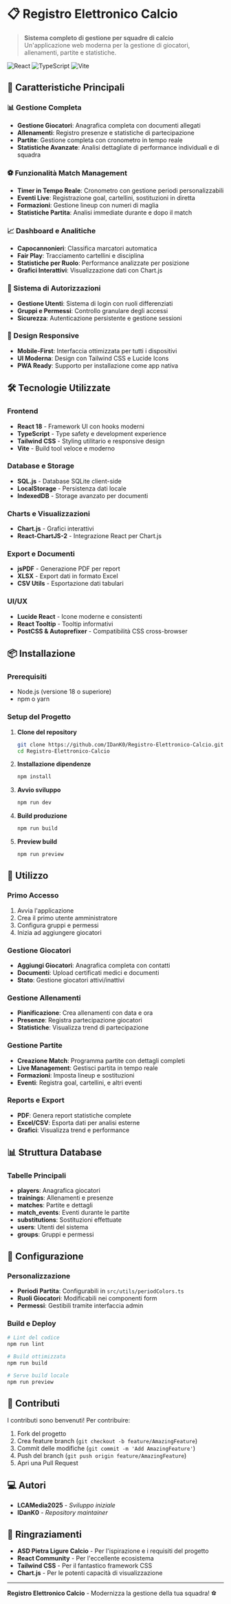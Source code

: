 # 📋 Registro Elettronico Calcio

> **Sistema completo di gestione per squadre di calcio**  
> Un'applicazione web moderna per la gestione di giocatori, allenamenti, partite e statistiche.

![React](https://img.shields.io/badge/React-18.3.1-blue.svg)
![TypeScript](https://img.shields.io/badge/TypeScript-5.5.3-blue.svg)
![Vite](https://img.shields.io/badge/Vite-7.0.0-purple.svg)

## 🚀 Caratteristiche Principali

### 📊 Gestione Completa
- **Gestione Giocatori**: Anagrafica completa con documenti allegati
- **Allenamenti**: Registro presenze e statistiche di partecipazione
- **Partite**: Gestione completa con cronometro in tempo reale
- **Statistiche Avanzate**: Analisi dettagliate di performance individuali e di squadra

### ⚽ Funzionalità Match Management
- **Timer in Tempo Reale**: Cronometro con gestione periodi personalizzabili
- **Eventi Live**: Registrazione goal, cartellini, sostituzioni in diretta
- **Formazioni**: Gestione lineup con numeri di maglia
- **Statistiche Partita**: Analisi immediate durante e dopo il match

### 📈 Dashboard e Analitiche
- **Capocannonieri**: Classifica marcatori automatica
- **Fair Play**: Tracciamento cartellini e disciplina
- **Statistiche per Ruolo**: Performance analizzate per posizione
- **Grafici Interattivi**: Visualizzazione dati con Chart.js

### 👥 Sistema di Autorizzazioni
- **Gestione Utenti**: Sistema di login con ruoli differenziati
- **Gruppi e Permessi**: Controllo granulare degli accessi
- **Sicurezza**: Autenticazione persistente e gestione sessioni

### 📱 Design Responsive
- **Mobile-First**: Interfaccia ottimizzata per tutti i dispositivi
- **UI Moderna**: Design con Tailwind CSS e Lucide Icons
- **PWA Ready**: Supporto per installazione come app nativa

## 🛠️ Tecnologie Utilizzate

### Frontend
- **React 18** - Framework UI con hooks moderni
- **TypeScript** - Type safety e development experience
- **Tailwind CSS** - Styling utilitario e responsive design
- **Vite** - Build tool veloce e moderno

### Database e Storage
- **SQL.js** - Database SQLite client-side
- **LocalStorage** - Persistenza dati locale
- **IndexedDB** - Storage avanzato per documenti

### Charts e Visualizzazioni
- **Chart.js** - Grafici interattivi
- **React-ChartJS-2** - Integrazione React per Chart.js

### Export e Documenti
- **jsPDF** - Generazione PDF per report
- **XLSX** - Export dati in formato Excel
- **CSV Utils** - Esportazione dati tabulari

### UI/UX
- **Lucide React** - Icone moderne e consistenti
- **React Tooltip** - Tooltip informativi
- **PostCSS & Autoprefixer** - Compatibilità CSS cross-browser

## 📦 Installazione

### Prerequisiti
- Node.js (versione 18 o superiore)
- npm o yarn

### Setup del Progetto

1. **Clone del repository**
   ```bash
   git clone https://github.com/IDanK0/Registro-Elettronico-Calcio.git
   cd Registro-Elettronico-Calcio
   ```

2. **Installazione dipendenze**
   ```bash
   npm install
   ```

3. **Avvio sviluppo**
   ```bash
   npm run dev
   ```

4. **Build produzione**
   ```bash
   npm run build
   ```

5. **Preview build**
   ```bash
   npm run preview
   ```

## 🎯 Utilizzo

### Primo Accesso
1. Avvia l'applicazione
2. Crea il primo utente amministratore
3. Configura gruppi e permessi
4. Inizia ad aggiungere giocatori

### Gestione Giocatori
- **Aggiungi Giocatori**: Anagrafica completa con contatti
- **Documenti**: Upload certificati medici e documenti
- **Stato**: Gestione giocatori attivi/inattivi

### Gestione Allenamenti
- **Pianificazione**: Crea allenamenti con data e ora
- **Presenze**: Registra partecipazione giocatori
- **Statistiche**: Visualizza trend di partecipazione

### Gestione Partite
- **Creazione Match**: Programma partite con dettagli completi
- **Live Management**: Gestisci partita in tempo reale
- **Formazioni**: Imposta lineup e sostituzioni
- **Eventi**: Registra goal, cartellini, e altri eventi

### Reports e Export
- **PDF**: Genera report statistiche complete
- **Excel/CSV**: Esporta dati per analisi esterne
- **Grafici**: Visualizza trend e performance

## 📊 Struttura Database

### Tabelle Principali
- **players**: Anagrafica giocatori
- **trainings**: Allenamenti e presenze
- **matches**: Partite e dettagli
- **match_events**: Eventi durante le partite
- **substitutions**: Sostituzioni effettuate
- **users**: Utenti del sistema
- **groups**: Gruppi e permessi

## 🔧 Configurazione

### Personalizzazione
- **Periodi Partita**: Configurabili in `src/utils/periodColors.ts`
- **Ruoli Giocatori**: Modificabili nei componenti form
- **Permessi**: Gestibili tramite interfaccia admin

### Build e Deploy
```bash
# Lint del codice
npm run lint

# Build ottimizzata
npm run build

# Serve build locale
npm run preview
```

## 🤝 Contributi

I contributi sono benvenuti! Per contribuire:

1. Fork del progetto
2. Crea feature branch (`git checkout -b feature/AmazingFeature`)
3. Commit delle modifiche (`git commit -m 'Add AmazingFeature'`)
4. Push del branch (`git push origin feature/AmazingFeature`)
5. Apri una Pull Request

## ‍💻 Autori

- **LCAMedia2025** - *Sviluppo iniziale*
- **IDanK0** - *Repository maintainer*

## 🙏 Ringraziamenti

- **ASD Pietra Ligure Calcio** - Per l'ispirazione e i requisiti del progetto
- **React Community** - Per l'eccellente ecosistema
- **Tailwind CSS** - Per il fantastico framework CSS
- **Chart.js** - Per le potenti capacità di visualizzazione

---

**Registro Elettronico Calcio** - Modernizza la gestione della tua squadra! ⚽
